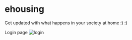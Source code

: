# ehousing
Get updated with what happens in your society at home :)  :)


Login page
![login](https://user-images.githubusercontent.com/109733803/190849076-528c6896-3ce0-48e9-9e4e-2d25cbb6cb42.png)

